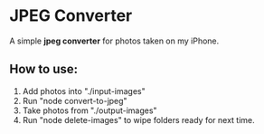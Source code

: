 # JPEG Converter

A simple **jpeg converter** for photos taken on my iPhone.


## How to use:

1. Add photos into "./input-images"
2. Run "node convert-to-jpeg"
3. Take photos from "./output-images"
4. Run "node delete-images" to wipe folders ready for next time.
